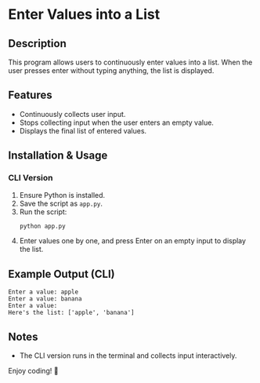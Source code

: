 # Enter Values into a List

## Description
This program allows users to continuously enter values into a list. When the user presses enter without typing anything, the list is displayed.

## Features
- Continuously collects user input.
- Stops collecting input when the user enters an empty value.
- Displays the final list of entered values.

## Installation & Usage

### CLI Version
1. Ensure Python is installed.
2. Save the script as `app.py`.
3. Run the script:
   ```sh
   python app.py
   ```
4. Enter values one by one, and press Enter on an empty input to display the list.

## Example Output (CLI)
```
Enter a value: apple
Enter a value: banana
Enter a value: 
Here's the list: ['apple', 'banana']
```

## Notes
- The CLI version runs in the terminal and collects input interactively.

Enjoy coding! 🚀

